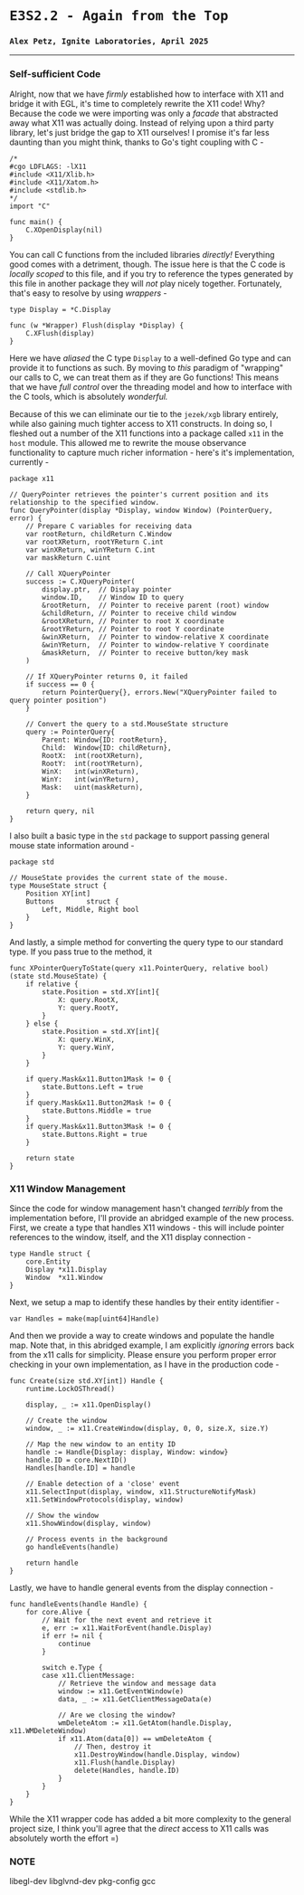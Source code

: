 # `E3S2.2 - Again from the Top`
### `Alex Petz, Ignite Laboratories, April 2025`

---

### Self-sufficient Code
Alright, now that we have _firmly_ established how to interface with X11 and bridge it with EGL, it's time to
completely rewrite the X11 code!  Why?  Because the code we were importing was only a _facade_ that abstracted
away what X11 was actually doing.  Instead of relying upon a third party library, let's just bridge the gap
to X11 ourselves!  I promise it's far less daunting than you might think, thanks to Go's tight coupling with C -

    /*
    #cgo LDFLAGS: -lX11
    #include <X11/Xlib.h>
    #include <X11/Xatom.h>
    #include <stdlib.h>
    */
    import "C"
    
    func main() {
        C.XOpenDisplay(nil)
    }

You can call C functions from the included libraries _directly!_  Everything good comes with a detriment, though.
The issue here is that the C code is _locally scoped_ to this file, and if you try to reference the types
generated by this file in another package they will _not_ play nicely together.  Fortunately, that's easy to
resolve by using _wrappers_ - 

    type Display = *C.Display
    
    func (w *Wrapper) Flush(display *Display) {
        C.XFlush(display)
    }

Here we have _aliased_ the C type `Display` to a well-defined Go type and can provide it to functions as such.
By moving to _this_ paradigm of "wrapping" our calls to C, we can treat them as if they are Go functions!
This means that we have _full control_ over the threading model and how to interface with the C tools, which
is absolutely _wonderful._  

Because of this we can eliminate our tie to the `jezek/xgb` library entirely, while also gaining much tighter
access to X11 constructs.  In doing so, I fleshed out a number of the X11 functions into a package called `x11`
in the `host` module.  This allowed me to rewrite the mouse observance functionality to capture much richer
information - here's it's implementation, currently -

    package x11

    // QueryPointer retrieves the pointer's current position and its relationship to the specified window.
    func QueryPointer(display *Display, window Window) (PointerQuery, error) {
        // Prepare C variables for receiving data
        var rootReturn, childReturn C.Window
        var rootXReturn, rootYReturn C.int
        var winXReturn, winYReturn C.int
        var maskReturn C.uint
    
        // Call XQueryPointer
        success := C.XQueryPointer(
            display.ptr,  // Display pointer
            window.ID,    // Window ID to query
            &rootReturn,  // Pointer to receive parent (root) window
            &childReturn, // Pointer to receive child window
            &rootXReturn, // Pointer to root X coordinate
            &rootYReturn, // Pointer to root Y coordinate
            &winXReturn,  // Pointer to window-relative X coordinate
            &winYReturn,  // Pointer to window-relative Y coordinate
            &maskReturn,  // Pointer to receive button/key mask
        )
    
        // If XQueryPointer returns 0, it failed
        if success == 0 {
            return PointerQuery{}, errors.New("XQueryPointer failed to query pointer position")
        }
    
        // Convert the query to a std.MouseState structure
        query := PointerQuery{
            Parent: Window{ID: rootReturn},
            Child:  Window{ID: childReturn},
            RootX:  int(rootXReturn),
            RootY:  int(rootYReturn),
            WinX:   int(winXReturn),
            WinY:   int(winYReturn),
            Mask:   uint(maskReturn),
        }
    
        return query, nil
    }

I also built a basic type in the `std` package to support passing general mouse state information around - 

    package std
    
    // MouseState provides the current state of the mouse.
    type MouseState struct {
        Position XY[int]
        Buttons        struct {
            Left, Middle, Right bool
        }
    }

And lastly, a simple method for converting the query type to our standard type.  If you pass true to the
method, it 

    func XPointerQueryToState(query x11.PointerQuery, relative bool) (state std.MouseState) {
        if relative {
            state.Position = std.XY[int]{
                X: query.RootX,
                Y: query.RootY,
            }
        } else {
            state.Position = std.XY[int]{
                X: query.WinX,
                Y: query.WinY,
            }
        }
    
        if query.Mask&x11.Button1Mask != 0 {
            state.Buttons.Left = true
        }
        if query.Mask&x11.Button2Mask != 0 {
            state.Buttons.Middle = true
        }
        if query.Mask&x11.Button3Mask != 0 {
            state.Buttons.Right = true
        }
    
        return state
    }

### X11 Window Management
Since the code for window management hasn't changed _terribly_ from the implementation before, I'll provide
an abridged example of the new process.  First, we create a type that handles X11 windows - this will
include pointer references to the window, itself, and the X11 display connection -

    type Handle struct {
        core.Entity
        Display *x11.Display
        Window  *x11.Window
    }

Next, we setup a map to identify these handles by their entity identifier -
    
    var Handles = make(map[uint64]Handle)

And then we provide a way to create windows and populate the handle map.  Note that, in this abridged
example, I am explicitly _ignoring_ errors back from the x11 calls for simplicity.  Please ensure
you perform proper error checking in your own implementation, as I have in the production code -

    func Create(size std.XY[int]) Handle {
        runtime.LockOSThread()

        display, _ := x11.OpenDisplay()
    
        // Create the window
        window, _ := x11.CreateWindow(display, 0, 0, size.X, size.Y)
    
        // Map the new window to an entity ID
        handle := Handle{Display: display, Window: window}
        handle.ID = core.NextID()
        Handles[handle.ID] = handle
    
	    // Enable detection of a 'close' event
        x11.SelectInput(display, window, x11.StructureNotifyMask) 
        x11.SetWindowProtocols(display, window)
    
        // Show the window
        x11.ShowWindow(display, window)
    
        // Process events in the background
        go handleEvents(handle)
    
        return handle
    }

Lastly, we have to handle general events from the display connection -

    func handleEvents(handle Handle) {
        for core.Alive {
            // Wait for the next event and retrieve it
            e, err := x11.WaitForEvent(handle.Display)
            if err != nil {
                continue
            }
    
            switch e.Type {
            case x11.ClientMessage:
                // Retrieve the window and message data
                window := x11.GetEventWindow(e)
                data, _ := x11.GetClientMessageData(e)
    
                // Are we closing the window?
                wmDeleteAtom := x11.GetAtom(handle.Display, x11.WMDeleteWindow) 
                if x11.Atom(data[0]) == wmDeleteAtom {
                    // Then, destroy it
                    x11.DestroyWindow(handle.Display, window)
                    x11.Flush(handle.Display)
                    delete(Handles, handle.ID)
                }
            }
        }
    }

While the X11 wrapper code has added a bit more complexity to the general project size, I think you'll
agree that the _direct_ access to X11 calls was absolutely worth the effort =)

### NOTE
libegl-dev libglvnd-dev pkg-config gcc